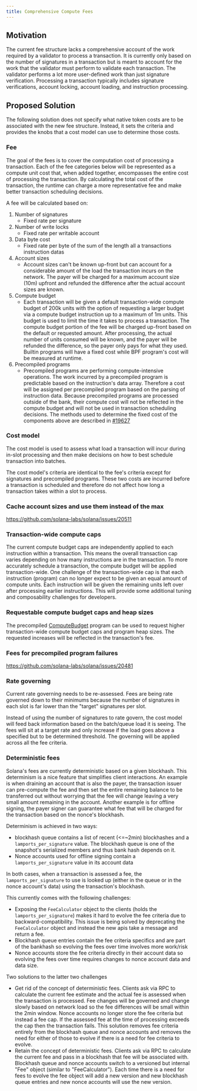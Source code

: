 ```yaml
---
title: Comprehensive Compute Fees
---
```


## Motivation

The current fee structure lacks a comprehensive account of the work required by
a validator to process a transaction.  It is currently only based on the number
of signatures in a transaction but is meant to account for the work that the
validator must perform to validate each transaction.  The validator performs a
lot more user-defined work than just signature verification.  Processing a
transaction typically includes signature verifications, account locking, account
loading, and instruction processing.

## Proposed Solution

The following solution does not specify what native token costs are to be
associated with the new fee structure.  Instead, it sets the criteria and
provides the knobs that a cost model can use to determine those costs.

### Fee

The goal of the fees is to cover the computation cost of processing a
transaction.  Each of the fee categories below will be represented as a compute
unit cost that, when added together, encompasses the entire cost of processing
the transaction.  By calculating the total cost of the transaction, the runtime
can charge a more representative fee and make better transaction scheduling
decisions.

A fee will be calculated based on:

1. Number of signatures
   - Fixed rate per signature
2. Number of write locks
   - Fixed rate per writable account
3. Data byte cost
   - Fixed rate per byte of the sum of the length all a transactions instruction
     datas
4. Account sizes
   - Account sizes can't be known up-front but can account for a considerable
     amount of the load the transaction incurs on the network.  The payer will
     be charged for a maximum account size (10m) upfront and refunded the
     difference after the actual account sizes are known.
5. Compute budget
   - Each transaction will be given a default transaction-wide compute budget of
     200k units with the option of requesting a larger budget via a compute
     budget instruction up to a maximum of 1m units.  This budget is used to
     limit the time it takes to process a transaction.  The compute budget
     portion of the fee will be charged up-front based on the default or
     requested amount.  After processing, the actual number of units consumed
     will be known, and the payer will be refunded the difference, so the payer
     only pays for what they used.  Builtin programs will have a fixed cost
     while BPF program's cost will be measured at runtime.
6. Precompiled programs
   - Precompiled programs are performing compute-intensive operations.  The work
     incurred by a precompiled program is predictable based on the instruction's
     data array.  Therefore a cost will be assigned per precompiled program
     based on the parsing of instruction data.  Because precompiled programs are
     processed outside of the bank, their compute cost will not be reflected in
     the compute budget and will not be used in transaction scheduling
     decisions. The methods used to determine the fixed cost of the components
     above are described in
     [#19627](https://github.com/solana-labs/solana/issues/19627)

### Cost model

The cost model is used to assess what load a transaction will incur during
in-slot processing and then make decisions on how to best schedule transaction
into batches.

The cost model's criteria are identical to the fee's criteria except for
signatures and precompiled programs.  These two costs are incurred before a
transaction is scheduled and therefore do not affect how long a transaction
takes within a slot to process.

### Cache account sizes and use them instead of the max

https://github.com/solana-labs/solana/issues/20511

### Transaction-wide compute caps

The current compute budget caps are independently applied to each instruction
within a transaction. This means the overall transaction cap varies depending on
how many instructions are in the transaction.  To more accurately schedule a
transaction, the compute budget will be applied transaction-wide.  One challenge
of the transaction-wide cap is that each instruction (program) can no longer
expect to be given an equal amount of compute units.  Each instruction will be
given the remaining units left over after processing earlier instructions.  This
will provide some additional tuning and composability challenges for developers.

### Requestable compute budget caps and heap sizes

The precompiled
[ComputeBudget](https://github.com/solana-labs/solana/blob/00929f836348d76cb3503d0ba5f76f0d275bcc66/sdk/src/compute_budget.rs#L34)
program can be used to request higher transaction-wide compute budget caps and
program heap sizes.  The requested increases will be reflected in the
transaction's fee.

### Fees for precompiled program failures

https://github.com/solana-labs/solana/issues/20481

### Rate governing

Current rate governing needs to be re-assessed.  Fees are being rate
governed down to their minimums because the number of signatures in each slot is
far lower than the "target" signatures per slot.

Instead of using the number of signatures to rate govern, the cost model will
feed back information based on the batch/queue load it is seeing.  The fees will
sit at a target rate and only increase if the load goes above a specified but to
be determined threshold.  The governing will be applied across all the fee
criteria.

### Deterministic fees

Solana's fees are currently deterministic based on a given blockhash.  This
determinism is a nice feature that simplifies client interactions.  An example
is when draining an account that is also the payer, the transaction issuer can
pre-compute the fee and then set the entire remaining balance to be transferred
out without worrying that the fee will change leaving a very small amount
remaining in the account.  Another example is for offline signing, the payer
signer can guarantee what fee that will be charged for the transaction based on
the nonce's blockhash.

Determinism is achieved in two ways:
- blockhash queue contains a list of recent (<=~2min) blockhashes and a
  `lamports_per_signature` value.  The blockhash queue is one of the snapshot's
  serialized members and thus bank hash depends on it.
- Nonce accounts used for offline signing contain a `lamports_per_signature`
  value in its account data

In both cases, when a transaction is assessed a fee, the
`lamports_per_signature` to use is looked up (either in the queue or in the
nonce account's data) using the transaction's blockhash.

This currently comes with the following challenges:
- Exposing the `FeeCalculator` object to the clients (holds the
  `lamports_per_signature`) makes it hard to evolve the fee criteria due to
  backward-compatibility.  This issue is being solved by deprecating the
  `FeeCalculator` object and instead the new apis take a message and return a
  fee.
- Blockhash queue entries contain the fee criteria specifics and are part of the
  bankhash so evolving the fees over time involves more work/risk
- Nonce accounts store the fee criteria directly in their account data so
  evolving the fees over time requires changes to nonce account data and data
  size.

Two solutions to the latter two challenges
- Get rid of the concept of deterministic fees.  Clients ask via RPC to
  calculate the current fee estimate and the actual fee is assessed when the
  transaction is processed.  Fee changes will be governed and change slowly
  based on network load so the fee differences will be small within the 2min
  window.  Nonce accounts no longer store the fee criteria but instead a fee
  cap.  If the assessed fee at the time of processing exceeds the cap then the
  transaction fails.  This solution removes fee criteria entirely from the
  blockhash queue and nonce accounts and removes the need for either of those to
  evolve if there is a need for fee criteria to evolve.
- Retain the concept of deterministic fees.  Clients ask via RPC to calculate
  the current fee and pass in a blockhash that fee will be associated with.
  Blockhash queue and nonce accounts switch to a versioned but internal "Fee"
  object (similar to "FeeCalculator").  Each time there is a need for fees to
  evolve the fee object will add a new version and new blockhash queue entries
  and new nonce accounts will use the new version.
